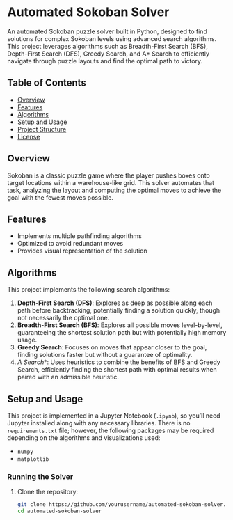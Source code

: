 # Automated Sokoban Solver

An automated Sokoban puzzle solver built in Python, designed to find solutions for complex Sokoban levels using advanced search algorithms. This project leverages algorithms such as Breadth-First Search (BFS), Depth-First Search (DFS), Greedy Search, and A* Search to efficiently navigate through puzzle layouts and find the optimal path to victory.

## Table of Contents

- [Overview](#overview)
- [Features](#features)
- [Algorithms](#algorithms)
- [Setup and Usage](#setup-and-usage)
- [Project Structure](#project-structure)
- [License](#license)

## Overview

Sokoban is a classic puzzle game where the player pushes boxes onto target locations within a warehouse-like grid. This solver automates that task, analyzing the layout and computing the optimal moves to achieve the goal with the fewest moves possible.

## Features

- Implements multiple pathfinding algorithms
- Optimized to avoid redundant moves
- Provides visual representation of the solution

## Algorithms

This project implements the following search algorithms:

1. **Depth-First Search (DFS)**: Explores as deep as possible along each path before backtracking, potentially finding a solution quickly, though not necessarily the optimal one.
2. **Breadth-First Search (BFS)**: Explores all possible moves level-by-level, guaranteeing the shortest solution path but with potentially high memory usage.
3. **Greedy Search**: Focuses on moves that appear closer to the goal, finding solutions faster but without a guarantee of optimality.
4. **A* Search**: Uses heuristics to combine the benefits of BFS and Greedy Search, efficiently finding the shortest path with optimal results when paired with an admissible heuristic.

## Setup and Usage

This project is implemented in a Jupyter Notebook (`.ipynb`), so you’ll need Jupyter installed along with any necessary libraries. There is no `requirements.txt` file; however, the following packages may be required depending on the algorithms and visualizations used:
- `numpy`
- `matplotlib`

### Running the Solver

1. Clone the repository:
   ```bash
   git clone https://github.com/yourusername/automated-sokoban-solver.git
   cd automated-sokoban-solver
